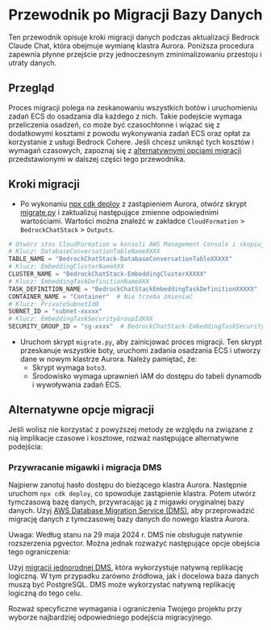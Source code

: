 # Przewodnik po Migracji Bazy Danych

Ten przewodnik opisuje kroki migracji danych podczas aktualizacji Bedrock Claude Chat, która obejmuje wymianę klastra Aurora. Poniższa procedura zapewnia płynne przejście przy jednoczesnym zminimalizowaniu przestoju i utraty danych.

## Przegląd

Proces migracji polega na zeskanowaniu wszystkich botów i uruchomieniu zadań ECS do osadzania dla każdego z nich. Takie podejście wymaga przeliczenia osadzeń, co może być czasochłonne i wiązać się z dodatkowymi kosztami z powodu wykonywania zadań ECS oraz opłat za korzystanie z usługi Bedrock Cohere. Jeśli chcesz uniknąć tych kosztów i wymagań czasowych, zapoznaj się z [alternatywnymi opcjami migracji](#alternative-migration-options) przedstawionymi w dalszej części tego przewodnika.

## Kroki migracji

- Po wykonaniu [npx cdk deploy](../README.md#deploy-using-cdk) z zastąpieniem Aurora, otwórz skrypt [migrate.py](./migrate.py) i zaktualizuj następujące zmienne odpowiednimi wartościami. Wartości można znaleźć w zakładce `CloudFormation` > `BedrockChatStack` > `Outputs`.

```py
# Otwórz stos CloudFormation w konsoli AWS Management Console i skopiuj wartości z zakładki Outputs.
# Klucz: DatabaseConversationTableNameXXXX
TABLE_NAME = "BedrockChatStack-DatabaseConversationTableXXXXX"
# Klucz: EmbeddingClusterNameXXX
CLUSTER_NAME = "BedrockChatStack-EmbeddingClusterXXXXX"
# Klucz: EmbeddingTaskDefinitionNameXXX
TASK_DEFINITION_NAME = "BedrockChatStackEmbeddingTaskDefinitionXXXXX"
CONTAINER_NAME = "Container"  # Nie trzeba zmieniać
# Klucz: PrivateSubnetId0
SUBNET_ID = "subnet-xxxxx"
# Klucz: EmbeddingTaskSecurityGroupIdXXX
SECURITY_GROUP_ID = "sg-xxxx"  # BedrockChatStack-EmbeddingTaskSecurityGroupXXXXX
```

- Uruchom skrypt `migrate.py`, aby zainicjować proces migracji. Ten skrypt przeskanuje wszystkie boty, uruchomi zadania osadzania ECS i utworzy dane w nowym klastrze Aurora. Należy pamiętać, że:
  - Skrypt wymaga `boto3`.
  - Środowisko wymaga uprawnień IAM do dostępu do tabeli dynamodb i wywoływania zadań ECS.

## Alternatywne opcje migracji

Jeśli wolisz nie korzystać z powyższej metody ze względu na związane z nią implikacje czasowe i kosztowe, rozważ następujące alternatywne podejścia:

### Przywracanie migawki i migracja DMS

Najpierw zanotuj hasło dostępu do bieżącego klastra Aurora. Następnie uruchom `npx cdk deploy`, co spowoduje zastąpienie klastra. Potem utwórz tymczasową bazę danych, przywracając ją z migawki oryginalnej bazy danych.
Użyj [AWS Database Migration Service (DMS)](https://aws.amazon.com/dms/), aby przeprowadzić migrację danych z tymczasowej bazy danych do nowego klastra Aurora.

Uwaga: Według stanu na 29 maja 2024 r. DMS nie obsługuje natywnie rozszerzenia pgvector. Można jednak rozważyć następujące opcje obejścia tego ograniczenia:

Użyj [migracji jednorodnej DMS](https://docs.aws.amazon.com/dms/latest/userguide/dm-migrating-data.html), która wykorzystuje natywną replikację logiczną. W tym przypadku zarówno źródłowa, jak i docelowa baza danych muszą być PostgreSQL. DMS może wykorzystać natywną replikację logiczną do tego celu.

Rozważ specyficzne wymagania i ograniczenia Twojego projektu przy wyborze najbardziej odpowiedniego podejścia migracyjnego.